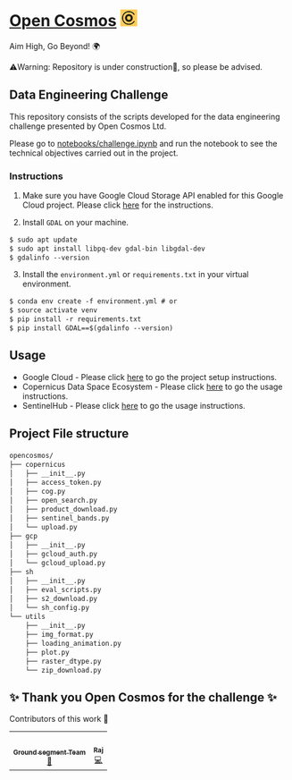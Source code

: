 # [Open Cosmos](https://www.open-cosmos.com/) <img src="./assets/logos/open_cosmos_logo.png" width="30" height="30">
Aim High, Go Beyond! 🌍

⚠️Warning: Repository is under construction🚧, so please be advised.

## Data Engineering Challenge
This repository consists of the scripts developed for the data engineering challenge presented by Open Cosmos Ltd.

Please go to [notebooks/challenge.ipynb](./notebooks/challenge.ipynb) and run the notebook to see the technical objectives carried out in the project.

### Instructions

1. Make sure you have Google Cloud Storage API enabled for this Google Cloud project. Please click [here](./docs/GooglCloud_Instructions.md) for the instructions.

2. Install `GDAL` on your machine.

```
$ sudo apt update
$ sudo apt install libpq-dev gdal-bin libgdal-dev
$ gdalinfo --version
```

3. Install the `environment.yml` or `requirements.txt` in your virtual environment.

```
$ conda env create -f environment.yml # or
$ source activate venv
$ pip install -r requirements.txt
$ pip install GDAL==$(gdalinfo --version)
```

## Usage

* Google Cloud - Please click [here](./docs/GooglCloud_Instructions.md) to go the project setup instructions.
* Copernicus Data Space Ecosystem - Please click [here](./docs/CopernicusData_Instructions.md) to go the usage instructions.
* SentinelHub - Please click [here](./docs/SentinelHub_Instructions.md) to go the usage instructions.

## Project File structure

```
opencosmos/
├── copernicus
│   ├── __init__.py
│   ├── access_token.py
│   ├── cog.py
│   ├── open_search.py
│   ├── product_download.py
│   ├── sentinel_bands.py
│   └── upload.py
├── gcp
│   ├── __init__.py
│   ├── gcloud_auth.py
│   └── gcloud_upload.py
├── sh
│   ├── __init__.py
│   ├── eval_scripts.py
│   ├── s2_download.py
│   └── sh_config.py
└── utils
    ├── __init__.py
    ├── img_format.py
    ├── loading_animation.py
    ├── plot.py
    ├── raster_dtype.py
    └── zip_download.py
```

## ✨ Thank you Open Cosmos for the challenge ✨

Contributors of this work 👷

<table>
  <tbody>
    <tr>
      <td align="center"><a href="https://www.open-cosmos.com/"><img src="https://media.licdn.com/dms/image/C560BAQEyGxkRca65Wg/company-logo_200_200/0/1630649632519/opencosmos_logo?e=1707955200&v=beta&t=NEu63PndobhMvC2JedcX1uVUTz9bxThWsKQqtJioyZo" width="100px;" alt=""/><br /><sub><b>Ground segment Team</b></sub></a><br /><a href="#projectManagement-OC" title="Project Management">📆</a></td>
      <td align="center"><a href="https://github.com/vrym2"><img src="https://avatars.githubusercontent.com/u/93340339?v=4?s=100" width="100px;" alt=""/><br /><sub><b>Raj</b></sub></a><br /><a href="https://github.com/SpaceParkLeicester/Planet/commits?author=vrym2" title="Code">💻</a></td>
    </tr>
  </tbody>
</table>
